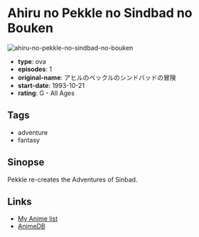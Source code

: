 # Ahiru no Pekkle no Sindbad no Bouken

![ahiru-no-pekkle-no-sindbad-no-bouken](https://cdn.myanimelist.net/images/anime/13/58943.jpg)

-   **type**: ova
-   **episodes**: 1
-   **original-name**: アヒルのペックルのシンドバッドの冒険
-   **start-date**: 1993-10-21
-   **rating**: G - All Ages

## Tags

-   adventure
-   fantasy

## Sinopse

Pekkle re-creates the Adventures of Sinbad.

## Links

-   [My Anime list](https://myanimelist.net/anime/22603/Ahiru_no_Pekkle_no_Sindbad_no_Bouken)
-   [AnimeDB](http://anidb.info/perl-bin/animedb.pl?show=anime&aid=7808)
